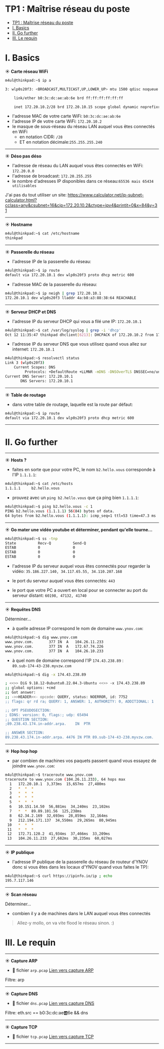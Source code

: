 # TP1 : Maîtrise réseau du poste


- [TP1 : Maîtrise réseau du poste](#tp1--maîtrise-réseau-du-poste)
- [I. Basics](#i-basics)
- [II. Go further](#ii-go-further)
- [III. Le requin](#iii-le-requin)

# I. Basics

☀️ **Carte réseau WiFi**


```bash
m4ul@thinkpad:~$ ip a

3: wlp0s20f3: <BROADCAST,MULTICAST,UP,LOWER_UP> mtu 1500 qdisc noqueue state UP group default qlen 1000

    link/ether b0:3c:dc:ae:ab:6e brd ff:ff:ff:ff:ff:ff

    inet 172.20.10.2/28 brd 172.20.10.15 scope global dynamic noprefixroute wlp0s20f3

```
- l'adresse MAC de votre carte WiFi: `b0:3c:dc:ae:ab:6e`
- l'adresse IP de votre carte WiFi: `172.20.10.2`
- le masque de sous-réseau du réseau LAN auquel vous êtes connectés en WiFi
  - en notation CIDR: `/28`
  - ET en notation décimale:`255.255.255.240`

---

☀️ **Déso pas déso**


- l'adresse de réseau du LAN auquel vous êtes connectés en WiFi: `172.20.0.0`
- l'adresse de broadcast: `172.20.255.255`
- le nombre d'adresses IP disponibles dans ce réseau:`65536 mais 65434 utilisables`

J'ai pas du tout utiliser un site: https://www.calculator.net/ip-subnet-calculator.html?cclass=any&csubnet=16&cip=172.20.10.2&ctype=ipv4&printit=0&x=84&y=31

---

☀️ **Hostname**

```bash
m4ul@thinkpad:~$ cat /etc/hostname
thinkpad
```

---

☀️ **Passerelle du réseau**

- l'adresse IP de la passerelle du réseau:
```bash
m4ul@thinkpad:~$ ip route
default via 172.20.10.1 dev wlp0s20f3 proto dhcp metric 600 
```

- l'adresse MAC de la passerelle du réseau:
```bash
m4ul@thinkpad:~$ ip neigh | grep 172.20.10.1
172.20.10.1 dev wlp0s20f3 lladdr 4a:b8:a3:88:38:64 REACHABLE
```
---

☀️ **Serveur DHCP et DNS**

- l'adresse IP du serveur DHCP qui vous a filé une IP: `172.20.10.1`
```bash
m4ul@thinkpad:~$ cat /var/log/syslog | grep -i 'dhcp' 
Oct 12 11:35:47 thinkpad dhclient[6213]: DHCPACK of 172.20.10.2 from 172.20.10.1 (xid=0xe2ac871b)
```
- l'adresse IP du serveur DNS que vous utilisez quand vous allez sur internet: `172.20.10.1`
```bash
m4ul@thinkpad:~$ resolvectl status
Link 3 (wlp0s20f3)
    Current Scopes: DNS
         Protocols: +DefaultRoute +LLMNR -mDNS -DNSOverTLS DNSSEC=no/unsupported
Current DNS Server: 172.20.10.1
       DNS Servers: 172.20.10.1
```

---

☀️ **Table de routage**


- dans votre table de routage, laquelle est la route par défaut:
```bash
m4ul@thinkpad:~$ ip route
default via 172.20.10.1 dev wlp0s20f3 proto dhcp metric 600 
```

---


# II. Go further

---

☀️ **Hosts ?**

- faites en sorte que pour votre PC, le nom `b2.hello.vous` corresponde à l'IP `1.1.1.1`:
```bash
m4ul@thinkpad:~$ cat /etc/hosts
1.1.1.1		b2.hello.vous
```
- prouvez avec un `ping b2.hello.vous` que ça ping bien `1.1.1.1`:
```bash
m4ul@thinkpad:~$ ping b2.hello.vous -c 1
PING b2.hello.vous (1.1.1.1) 56(84) bytes of data.
64 bytes from b2.hello.vous (1.1.1.1): icmp_seq=1 ttl=53 time=47.3 ms
```


---

☀️ **Go mater une vidéo youtube et déterminer, pendant qu'elle tourne...**

```bash
m4ul@thinkpad:~$ ss -tnp
State          Recv-Q          Send-Q                                               Local Address:Port                         Peer Address:Port         Process                                            
ESTAB          0               0                                                      172.20.10.2:60198                      35.186.227.140:443           users:(("firefox",pid=2738,fd=183))               
ESTAB          0               0                                                      172.20.10.2:47132                        34.117.65.55:443           users:(("firefox",pid=2738,fd=182))               
ESTAB          0               0                                                      172.20.10.2:41740                      34.110.207.168:443           users:(("firefox",pid=2738,fd=100))     
```

- l'adresse IP du serveur auquel vous êtes connectés pour regarder la vidéo: `35.186.227.140, 34.117.65.55, 34.110.207.168`

- le port du serveur auquel vous êtes connectés: `443`

- le port que votre PC a ouvert en local pour se connecter au port du serveur distant: `60198, 47132, 41740`


---

☀️ **Requêtes DNS**

Déterminer...

- à quelle adresse IP correspond le nom de domaine `www.ynov.com`:
```bash
m4ul@thinkpad:~$ dig www.ynov.com
www.ynov.com.		377	IN	A	104.26.11.233
www.ynov.com.		377	IN	A	172.67.74.226
www.ynov.com.		377	IN	A	104.26.10.233
```

- à quel nom de domaine correspond l'IP `174.43.238.89` :  
`89.sub-174-43-238.myvzw.com`
```bash
m4ul@thinkpad:~$ dig -x 174.43.238.89

; <<>> DiG 9.18.12-0ubuntu0.22.04.3-Ubuntu <<>> -x 174.43.238.89
;; global options: +cmd
;; Got answer:
;; ->>HEADER<<- opcode: QUERY, status: NOERROR, id: 7752
;; flags: qr rd ra; QUERY: 1, ANSWER: 1, AUTHORITY: 0, ADDITIONAL: 1

;; OPT PSEUDOSECTION:
; EDNS: version: 0, flags:; udp: 65494
;; QUESTION SECTION:
;89.238.43.174.in-addr.arpa.	IN	PTR

;; ANSWER SECTION:
89.238.43.174.in-addr.arpa. 4476 IN	PTR	89.sub-174-43-238.myvzw.com.
```
---

☀️ **Hop hop hop**



- par combien de machines vos paquets passent quand vous essayez de joindre `www.ynov.com`:
```bash
m4ul@thinkpad:~$ traceroute www.ynov.com
traceroute to www.ynov.com (104.26.11.233), 64 hops max
  1   172.20.10.1  3,373ms  15,657ms  27,480ms 
  2   *  *  * 
  3   *  *  * 
  4   *  *  * 
  5   *  *  * 
  6   10.151.14.50  56,881ms  34,240ms  23,102ms 
  7   *  *  89.89.101.56  125,238ms 
  8   62.34.2.169  32,693ms  28,859ms  32,164ms 
  9   212.194.171.137  34,550ms  29,265ms  80,945ms 
 10   *  *  * 
 11   *  *  * 
 12   172.71.120.2  41,934ms  37,466ms  33,209ms 
 13   104.26.11.233  27,682ms  30,235ms  60,027ms 
```

---

☀️ **IP publique**


- l'adresse IP publique de la passerelle du réseau (le routeur d'YNOV donc si vous êtes dans les locaux d'YNOV quand vous faites le TP):
```bash
m4ul@thinkpad:~$ curl https://ipinfo.io/ip ; echo
195.7.117.146
```

---

☀️ **Scan réseau**

Déterminer...

- combien il y a de machines dans le LAN auquel vous êtes connectés

> Allez-y mollo, on va vite flood le réseau sinon. :)


# III. Le requin

---

☀️ **Capture ARP**

- 📁 fichier `arp.pcap`
[Lien vers capture ARP](./arp.pcap)

Filtre: arp

---

☀️ **Capture DNS**

- 📁 fichier `dns.pcap`
[Lien vers capture DNS](./dns.pcap)


Filtre: eth.src == b0:3c:dc:ae:ab:6e && dns

---


☀️ **Capture TCP**

- 📁 fichier `tcp.pcap`
[Lien vers capture TCP](./tcp.pcap)


---

